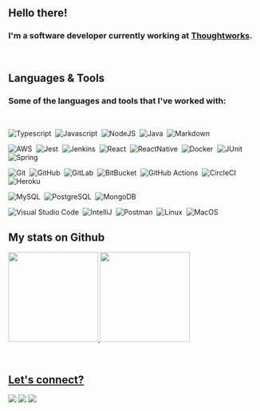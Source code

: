 ## Hello there!

### I'm a software developer currently working at [Thoughtworks](https://www.thoughtworks.com/).

<br/>

## Languages & Tools 
### Some of the languages and tools that I've worked with:
<br/>

![Typescript](https://img.shields.io/badge/TypeScript-007ACC?style=for-the-badge&logo=typescript&logoColor=white)&nbsp;
![Javascript](https://img.shields.io/badge/JavaScript-F7DF1E?style=for-the-badge&logo=javascript&logoColor=black)&nbsp;
![NodeJS](https://img.shields.io/badge/Node.js-43853D?style=for-the-badge&logo=node.js&logoColor=white)&nbsp;
![Java](https://img.shields.io/badge/Java-ED8B00?style=for-the-badge&logo=java&logoColor=white)&nbsp;
![Markdown](https://img.shields.io/badge/Markdown-000000?style=for-the-badge&logo=markdown&logoColor=white)&nbsp;

![AWS](https://img.shields.io/badge/Amazon_AWS-232F3E?style=for-the-badge&logo=amazon-aws&logoColor=white)&nbsp;
![Jest](https://img.shields.io/badge/Jest-20232A?style=for-the-badge&logo=jest&logoColor=FF3E00)&nbsp;
![Jenkins](https://img.shields.io/badge/Jenkins-000000?style=for-the-badge&logo=jenkins&logoColor=white)&nbsp;
![React](https://img.shields.io/badge/React-20232A?style=for-the-badge&logo=react&logoColor=61DAFB)&nbsp;
![ReactNative](https://img.shields.io/badge/React_Native-20232A?style=for-the-badge&logo=react&logoColor=61DAFB)&nbsp;
![Docker](https://img.shields.io/badge/Docker-1E90FF?style=for-the-badge&logo=docker&logoColor=white)&nbsp;
![JUnit](https://img.shields.io/badge/Junit-000000?style=for-the-badge&logoColor=white)&nbsp;
![Spring](https://img.shields.io/badge/Spring-6DB33F?style=for-the-badge&logo=spring&logoColor=white)&nbsp;

![Git](https://img.shields.io/badge/-Git-05122A?style=for-the-badge&logo=git)&nbsp;
![GitHub](https://img.shields.io/badge/GitHub-100000?style=for-the-badge&logo=github&logoColor=white)&nbsp;
![GitLab](https://img.shields.io/badge/GitLab-330F63?style=for-the-badge&logo=gitlab&logoColor=white)&nbsp;
![BitBucket](https://img.shields.io/badge/Bitbucket-0000FF?style=for-the-badge&logo=bitbucket&logoColor=white)&nbsp;
![GitHub Actions](https://img.shields.io/badge/GitHub%20Actions%20-05122A?style=for-the-badge&logo=github-actions&logoColor=white)&nbsp;
![CircleCI](https://img.shields.io/badge/CircleCI-05122A?style=for-the-badge&logo=circleci&logoColor=white)&nbsp;
![Heroku](https://img.shields.io/badge/Heroku-430098?style=for-the-badge&logo=heroku&logoColor=white)&nbsp;

![MySQL](https://img.shields.io/badge/MySQL-00000F?style=for-the-badge&logo=mysql&logoColor=white)&nbsp;
![PostgreSQL](https://img.shields.io/badge/PostgreSQL-316192?style=for-the-badge&logo=postgresql&logoColor=white)&nbsp;
![MongoDB](https://img.shields.io/badge/MongoDB-4EA94B?style=for-the-badge&logo=mongodb&logoColor=white)&nbsp;

![Visual Studio Code](https://img.shields.io/badge/-Visual%20Studio%20Code-05122A?style=for-the-badge&logo=visual-studio-code&logoColor=007ACC)&nbsp;
![IntelliJ](https://img.shields.io/badge/-IntelliJ-05122A?style=for-the-badge&logo=jetbrains)&nbsp;
![Postman](https://img.shields.io/badge/-Postman-05122A?style=for-the-badge&logo=postman)&nbsp;
![Linux](https://img.shields.io/badge/-Linux-05122A?style=for-the-badge&logo=linux&logoColor=white)&nbsp;
![MacOS](https://img.shields.io/badge/-MacOS-05122A?style=for-the-badge&logo=apple)&nbsp;
<br/>
## My stats on Github

 <div>
  <a href="https://github.com/nicoledbianchin">
  <img height="180em" src="https://github-readme-stats.vercel.app/api?username=nicoledbianchin&show_icons=true&theme=dracula&include_all_commits=true&count_private=true"/>
  <img height="180em" src="https://github-readme-stats.vercel.app/api/top-langs/?username=nicoledbianchin&layout=compact&langs_count=7&theme=dracula"/>
</div>
<p></p>
<br/>

## Let's connect?

<p align="left">
<a href="https://www.linkedin.com/in/rita-nicole-bianchin-694179166/"><img src="https://img.shields.io/badge/nicolebianchin-0077B5?style=for-the-badge&logo=linkedin&logoColor=white"/></a>
<a href="https://twitter.com/nicolebianchin"><img src="https://img.shields.io/badge/nicolebianchin-1DA1F2?style=for-the-badge&logo=twitter&logoColor=white"/></a>
<a href="mailto:nicoledbianchin@gmail.com"><img src="https://img.shields.io/badge/nicoledbianchin-D14836?style=for-the-badge&logo=gmail&logoColor=white"/></a>
</p>

